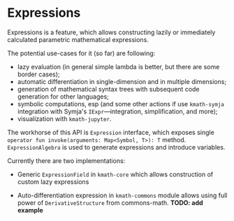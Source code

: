# Expressions

Expressions is a feature, which allows constructing lazily or immediately calculated parametric mathematical expressions.

The potential use-cases for it (so far) are following:

* lazy evaluation (in general simple lambda is better, but there are some border cases);
* automatic differentiation in single-dimension and in multiple dimensions;
* generation of mathematical syntax trees with subsequent code generation for other languages;
* symbolic computations, esp (and some other actions if use `kmath-symja` integration with Symja's `IExpr`&mdash;integration, simplification, and more);
* visualization with `kmath-jupyter`.

The workhorse of this API is `Expression` interface, which exposes single `operator fun invoke(arguments: Map<Symbol, T>): T`
method. `ExpressionAlgebra` is used to generate expressions and introduce variables.

Currently there are two implementations:

* Generic `ExpressionField` in `kmath-core` which allows construction of custom lazy expressions

* Auto-differentiation expression in `kmath-commons` module allows using full power of `DerivativeStructure` 
from commons-math. **TODO: add example**
